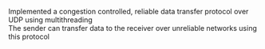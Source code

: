 Implemented a congestion controlled, reliable data transfer protocol over UDP using multithreading   
The sender can transfer data to the receiver over unreliable networks using this protocol
